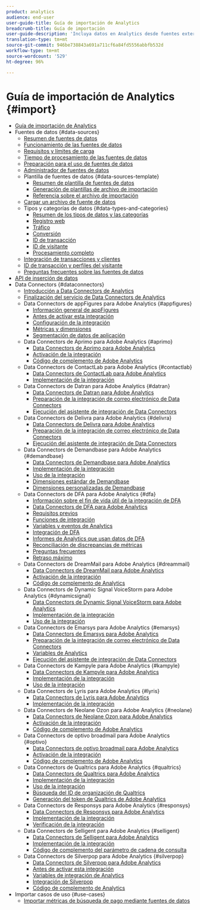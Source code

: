 ```yaml
---
product: analytics
audience: end-user
user-guide-title: Guía de importación de Analytics
breadcrumb-title: Guía de importación
user-guide-description: 'Incluya datos en Analytics desde fuentes externas, ya sea de forma masiva o en tiempo real. '
translation-type: tm+mt
source-git-commit: 946be738843a691a711cf6a84fd5556abbfb532d
workflow-type: tm+mt
source-wordcount: '529'
ht-degree: 96%

---
```



# Guía de importación de Analytics {#import}

+ [Guía de importación de Analytics](home.md)
+ Fuentes de datos {#data-sources}
   + [Resumen de fuentes de datos](c-data-sources/datasrc-home.md)
   + [Funcionamiento de las fuentes de datos](c-data-sources/datasrc-how-data-sources-works.md)
   + [Requisitos y límites de carga](c-data-sources/datasrc-requirements.md)
   + [Tiempo de procesamiento de las fuentes de datos](c-data-sources/datasrc-processing-time.md)
   + [Preparación para el uso de fuentes de datos](c-data-sources/datasrc-preparing.md)
   + [Administrador de fuentes de datos](c-data-sources/datasrc-manager.md)
   + Plantilla de fuentes de datos {#data-sources-template}
      + [Resumen de plantilla de fuentes de datos](c-data-sources/datasrc-template/datasrc-template-file.md)
      + [Generación de plantillas de archivo de importación](c-data-sources/datasrc-template/t-datasrc-creating-data-sources-file.md)
      + [Referencia sobre el archivo de importación](c-data-sources/datasrc-template/datasrc-import-file-reference.md)
   + [Cargar un archivo de fuente de datos](c-data-sources/t-datasrc-uploading-data.md)
   + Tipos y categorías de datos {#data-types-and-categories}
      + [Resumen de los tipos de datos y las categorías](c-data-sources/c-datasrc-types/datasrc-categories.md)
      + [Registro web](c-data-sources/c-datasrc-types/datasrc-web-log.md)
      + [Tráfico](c-data-sources/c-datasrc-types/datasrc-traffic.md)
      + [Conversión](c-data-sources/c-datasrc-types/datasrc-conversion.md)
      + [ID de transacción](c-data-sources/c-datasrc-types/datasrc-transactionid.md)
      + [ID de visitante](c-data-sources/c-datasrc-types/datasrc-visitorid.md)
      + [Procesamiento completo](c-data-sources/c-datasrc-types/datasrc-full-processing.md)
   + [Integración de transacciones y clientes](c-data-sources/datasrc-integrating-offline-data.md)
   + [ID de transacción y perfiles del visitante](c-data-sources/datasrc-tid-visitor-profile.md)
   + [Preguntas frecuentes sobre las fuentes de datos](c-data-sources/datasrc-faq.md)
+ [API de inserción de datos](c-data-insertion-api/c-data-insertion-api.md)
+ Data Connectors {#dataconnectors}
   + [Introducción a Data Connectors de Analytics](data-connectors/getting-started-data-connectors.md)
   + [Finalización del servicio de Data Connectors de Analytics](data-connectors/data-connectors-eol.md)
   + Data Connectors de appFigures para Adobe Analytics {#appfigures}
      + [Información general de appFigures](data-connectors/appfigures-overview/appfigures-overview.md)
      + [Antes de activar esta integración](data-connectors/appfigures-overview/appfigures-before-activation.md)
      + [Configuración de la integración](data-connectors/appfigures-overview/t-appfigures-integration.md)
      + [Métricas y dimensiones](data-connectors/appfigures-overview/appfigures-metrics.md)
      + [Segmentación de datos de aplicación](data-connectors/appfigures-overview/appfigures-segment-filter.md)
   + Data Connectors de Aprimo para Adobe Analytics {#aprimo}
      + [Data Connectors de Aprimo para Adobe Analytics](data-connectors/aprimo-overview/aprimo-overview.md)
      + [Activación de la integración](data-connectors/aprimo-overview/t-aprimo-activate.md)
      + [Código de complemento de Adobe Analytics](data-connectors/aprimo-overview/aprimo-sitecatalyst-code.md)
   + Data Connectors de ContactLab para Adobe Analytics {#contactlab}
      + [Data Connectors de ContactLab para Adobe Analytics](data-connectors/c-contactlab-data-connector-for-adobe-analytics/c-contactlab-data-connector-for-adobe-analytics.md)
      + [Implementación de la integración](data-connectors/c-contactlab-data-connector-for-adobe-analytics/contactlab-deploying-the-integration.md)
   + Data Connectors de Datran para Adobe Analytics {#datran}
      + [Data Connectors de Datran para Adobe Analytics](data-connectors/datran-integration-overview/datran-integration-overview.md)
      + [Preparación de la integración de correo electrónico de Data Connectors](data-connectors/datran-integration-overview/datran-configuring-integration.md)
      + [Ejecución del asistente de integración de Data Connectors](data-connectors/datran-integration-overview/t-datran-wizard.md)
   + Data Connectors de Delivra para Adobe Analytics {#delivra}
      + [Data Connectors de Delivra para Adobe Analytics](data-connectors/delivra-integration-overview/delivra-integration-overview.md)
      + [Preparación de la integración de correo electrónico de Data Connectors](data-connectors/delivra-integration-overview/delivra-configuring-the-genesis-delivra-integration.md)
      + [Ejecución del asistente de integración de Data Connectors](data-connectors/delivra-integration-overview/t-delivra-running-the-genesis-integration-wizard.md)
   + Data Connectors de Demandbase para Adobe Analytics {#demandbase}
      + [Data Connectors de Demandbase para Adobe Analytics](data-connectors/demandbase-home/demandbase-home.md)
      + [Implementación de la integración](data-connectors/demandbase-home/demandbase-deploying.md)
      + [Uso de la integración](data-connectors/demandbase-home/demandbase-using-integration.md)
      + [Dimensiones estándar de Demandbase](data-connectors/demandbase-home/demandbase-standard-dimensions.md)
      + [Dimensiones personalizadas de Demandbase](data-connectors/demandbase-home/demandbase-custom-dimensions.md)
   + Data Connectors de DFA para Adobe Analytics {#dfa}
      + [Información sobre el fin de vida útil de la integración de DFA](data-connectors/dfa-data-connector-analytics/dfa-eol.md)
      + [Data Connectors de DFA para Adobe Analytics](data-connectors/dfa-data-connector-analytics/dfa-data-connector-analytics.md)
      + [Requisitos previos](data-connectors/dfa-data-connector-analytics/dfa-prerequisites.md)
      + [Funciones de integración](data-connectors/dfa-data-connector-analytics/dfa-integration-features.md)
      + [Variables y eventos de Analytics](data-connectors/dfa-data-connector-analytics/dfa-analytics-variables-and-events.md)
      + [Integración de DFA](data-connectors/dfa-data-connector-analytics/dfa-integration.md)
      + [Informes de Analytics que usan datos de DFA](data-connectors/dfa-data-connector-analytics/dfa-analytics-reports.md)
      + [Reconciliación de discrepancias de métricas](data-connectors/dfa-data-connector-analytics/dfa-reconciling-metric-discrepancies.md)
      + [Preguntas frecuentes](data-connectors/dfa-data-connector-analytics/dfa-faq.md)
      + [Retraso máximo](data-connectors/dfa-data-connector-analytics/maxdelay.md)
   + Data Connectors de DreamMail para Adobe Analytics {#dreammail}
      + [Data Connectors de DreamMail para Adobe Analytics](data-connectors/dreammail-overview/dreammail-overview.md)
      + [Activación de la integración](data-connectors/dreammail-overview/t-dreammail-activate.md)
      + [Código de complemento de Analytics](data-connectors/dreammail-overview/dreammail-analytics-code.md)
   + Data Connectors de Dynamic Signal VoiceStorm para Adobe Analytics {#dynamicsignal}
      + [Data Connectors de Dynamic Signal VoiceStorm para Adobe Analytics](data-connectors/dynamic-signal-for-analytics/dynamic-signal-for-analytics.md)
      + [Implementación de la integración](data-connectors/dynamic-signal-for-analytics/dynamic-signal-deploy-integration.md)
      + [Uso de la integración](data-connectors/dynamic-signal-for-analytics/dynamic-signal-use-integration.md)
   + Data Connectors de Emarsys para Adobe Analytics {#emarsys}
      + [Data Connectors de Emarsys para Adobe Analytics](data-connectors/emarsys-overview/emarsys-overview.md)
      + [Preparación de la integración de correo electrónico de Data Connectors](data-connectors/emarsys-overview/emarsys-configure-integration.md)
      + [Variables de Analytics](data-connectors/emarsys-overview/emarsys-variables.md)
      + [Ejecución del asistente de integración de Data Connectors](data-connectors/emarsys-overview/emarsys-wizard.md)
   + Data Connectors de Kampyle para Adobe Analytics {#kampyle}
      + [Data Connectors de Kampyle para Adobe Analytics](data-connectors/kampyle-home/kampyle-home.md)
      + [Implementación de la integración](data-connectors/kampyle-home/kampyle-deploy.md)
      + [Uso de la integración](data-connectors/kampyle-home/kampyle-integration.md)
   + Data Connectors de Lyris para Adobe Analytics {#lyris}
      + [Data Connectors de Lyris para Adobe Analytics](data-connectors/lyris-overview/lyris-overview.md)
      + [Implementación de la integración](data-connectors/lyris-overview/lyris-deploy-integration.md)
   + Data Connectors de Neolane Ozon para Adobe Analytics {#neolane}
      + [Data Connectors de Neolane Ozon para Adobe Analytics](data-connectors/neolane-overview/neolane-overview.md)
      + [Activación de la integración](data-connectors/neolane-overview/neolane-activate.md)
      + [Código de complemento de Adobe Analytics](data-connectors/neolane-overview/neolane-plugin-code.md)
   + Data Connectors de optivo broadmail para Adobe Analytics {#optivo}
      + [Data Connectors de optivo broadmail para Adobe Analytics](data-connectors/optivo-overview/optivo-overview.md)
      + [Activación de la integración](data-connectors/optivo-overview/optivo-activate.md)
      + [Código de complemento de Adobe Analytics](data-connectors/optivo-overview/optivo-plugin-code.md)
   + Data Connectors de Qualtrics para Adobe Analytics {#qualtrics}
      + [Data Connectors de Qualtrics para Adobe Analytics](data-connectors/qualtrics-overview/qualtrics-overview.md)
      + [Implementación de la integración](data-connectors/qualtrics-overview/qualtrics-deploying.md)
      + [Uso de la integración](data-connectors/qualtrics-overview/qualtrics-integration.md)
      + [Búsqueda del ID de organización de Qualtrics](data-connectors/qualtrics-overview/qualtrics-org-id.md)
      + [Generación del token de Qualtrics de Adobe Analytics](data-connectors/qualtrics-overview/qualtrics-token.md)
   + Data Connectors de Responsys para Adobe Analytics {#responsys}
      + [Data Connectors de Responsys para Adobe Analytics](data-connectors/responsys-home/responsys-home.md)
      + [Implementación de la integración](data-connectors/responsys-home/responsys-deploy/responsys-deploy.md)
      + [Verificación de la integración](data-connectors/responsys-home/responsys-verify.md)
   + Data Connectors de Selligent para Adobe Analytics {#selligent}
      + [Data Connectors de Selligent para Adobe Analytics](data-connectors/selligent-overview/selligent-overview.md)
      + [Implementación de la integración](data-connectors/selligent-overview/selligent-deploy-integration.md)
      + [Código de complemento del parámetro de cadena de consulta](data-connectors/selligent-overview/selligent-plugin-code.md)
   + Data Connectors de Silverpop para Adobe Analytics {#silverpop}
      + [Data Connectors de Silverpop para Adobe Analytics](data-connectors/silverpop-overview/silverpop-overview.md)
      + [Antes de activar esta integración](data-connectors/silverpop-overview/silverpop-before-activation/silverpop-before-activation.md)
      + [Variables de integración de Analytics](data-connectors/silverpop-overview/silverpop-variables.md)
      + [Integración de Silverpop](data-connectors/silverpop-overview/silverpop-wizard.md)
      + [Código de complemento de Analytics](data-connectors/silverpop-overview/silverpop-analytics-code.md)
+ Importar casos de uso {#use-cases}
   + [Importar métricas de búsqueda de pago mediante fuentes de datos](use-cases/paid-search-metrics.md)

